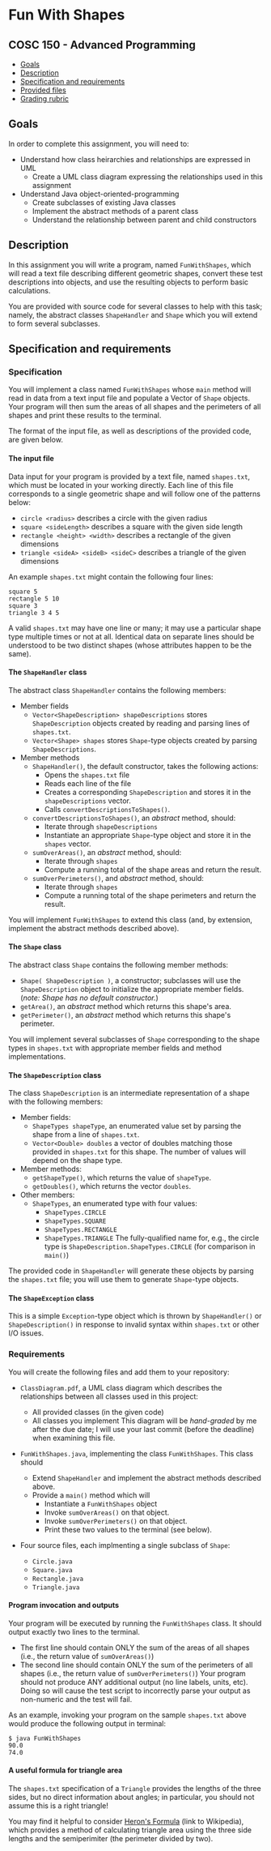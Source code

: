 # Fun With Shapes
## COSC 150 - Advanced Programming

- [Goals](#goals)
- [Description](#description)
- [Specification and requirements](#specification-and-requirements)
- [Provided files](#provided-files)
- [Grading rubric](#grading-rubric)

## Goals

In order to complete this assignment, you will need to:
- Understand how class heirarchies and relationships are expressed in UML
   - Create a UML class diagram expressing the relationships used in this assignment
- Understand Java object-oriented-programming
   - Create subclasses of existing Java classes
   - Implement the abstract methods of a parent class
   - Understand the relationship between parent and child constructors

## Description

In this assignment you will write a program, named `FunWithShapes`, which will read a text file describing different geometric shapes, convert these test descriptions into objects, and use the resulting objects to perform basic calculations.

You are provided with source code for several classes to help with this task;
namely, the abstract classes `ShapeHandler` and `Shape` which you will extend to form several subclasses.

## Specification and requirements

### Specification

You will implement a class named `FunWithShapes` whose `main` method will read in data from a text input file and populate a Vector of `Shape` objects. Your program will then sum the areas of all shapes and the perimeters of all shapes and print these results to the terminal.

The format of the input file, as well as descriptions of the provided code, are given below.

#### The input file

Data input for your program is provided by a text file, named `shapes.txt`, which must be located in your working directly. Each line of this file corresponds to a single geometric shape and will follow one of the patterns below:
- `circle <radius>` describes a circle with the given radius
- `square <sideLength>` describes a square with the given side length
- `rectangle <height> <width>` describes a rectangle of the given dimensions
- `triangle <sideA> <sideB> <sideC>` describes a triangle of the given dimensions

An example `shapes.txt` might contain the following four lines:
```
square 5
rectangle 5 10
square 3
triangle 3 4 5
```

A valid `shapes.txt` may have one line or many; it may use a particular shape type multiple times or not at all. Identical data on separate lines should be understood to be two distinct shapes (whose attributes happen to be the same).

#### The `ShapeHandler` class

The abstract class `ShapeHandler` contains the following members:
- Member fields
   - `Vector<ShapeDescription> shapeDescriptions` stores `ShapeDescription` objects created by reading and parsing lines of `shapes.txt`.
   - `Vector<Shape> shapes` stores `Shape`-type objects created by parsing `ShapeDescriptions`.
- Member methods
   - `ShapeHandler()`, the default constructor, takes the following actions:
      - Opens the `shapes.txt` file
      - Reads each line of the file
      - Creates a corresponding `ShapeDescription` and stores it in the `shapeDescriptions` vector.
      - Calls `convertDescriptionsToShapes()`.
   - `convertDescriptionsToShapes()`, an *abstract* method, should: 
      - Iterate through `shapeDescriptions`
      - Instantiate an appropriate `Shape`-type object and store it in the `shapes` vector.
   - `sumOverAreas()`, an *abstract* method, should:
      - Iterate through `shapes`
      - Compute a running total of the shape areas and return the result.
   - `sumOverPerimeters()`, and *abstract* method, should:
      - Iterate through `shapes`
      - Compute a running total of the shape perimeters and return the result.

You will implement `FunWithShapes` to extend this class (and, by extension, implement the abstract methods described above).
      
#### The `Shape` class

The abstract class `Shape` contains the following member methods:
- `Shape( ShapeDescription )`, a constructor; subclasses will use the `ShapeDescription` object to initialize the appropriate member fields. (*note: Shape has no default constructor.*)
- `getArea()`, an *abstract* method which returns this shape's area.
- `getPerimeter()`, an *abstract* method which returns this shape's perimeter.

You will implement several subclasses of `Shape` corresponding to the shape types in `shapes.txt` with appropriate member fields and method implementations.

#### The `ShapeDescription` class

The class `ShapeDescription` is an intermediate representation of a shape with the following members:
- Member fields:
   - `ShapeTypes shapeType`, an enumerated value set by parsing the shape from a line of `shapes.txt`.
   - `Vector<Double> doubles` a vector of doubles matching those provided in `shapes.txt` for this shape. The number of values will depend on the shape type.
- Member methods:
   - `getShapeType()`, which returns the value of `shapeType`.
   - `getDoubles()`, which returns the vector `doubles`.
- Other members:
   - `ShapeTypes`, an enumerated type with four values:
      - `ShapeTypes.CIRCLE`
      - `ShapeTypes.SQUARE`
      - `ShapeTypes.RECTANGLE`
      - `ShapeTypes.TRIANGLE`
      The fully-qualified name for, e.g., the circle type is `ShapeDescription.ShapeTypes.CIRCLE` (for comparison in `main()`)

The provided code in `ShapeHandler` will generate these objects by parsing the `shapes.txt` file; you will use them to generate `Shape`-type objects.

#### The `ShapeException` class

This is a simple `Exception`-type object which is thrown by `ShapeHandler()` or `ShapeDescription()` in response to invalid syntax within `shapes.txt` or other I/O issues.

### Requirements

You will create the following files and add them to your repository:
- `ClassDiagram.pdf`, a UML class diagram which describes the relationships between all classes used in this project:
   - All provided classes (in the given code)
   - All classes you implement
This diagram will be *hand-graded* by me after the due date; I will use your last commit (before the deadline) when examining this file. 

- `FunWithShapes.java`, implementing the class `FunWithShapes`. This class should
   - Extend `ShapeHandler` and implement the abstract methods described above.
   - Provide a `main()` method which will
      - Instantiate a `FunWithShapes` object
      - Invoke `sumOverAreas()` on that object.
      - Invoke `sumOverPerimeters()` on that object.
      - Print these two values to the terminal (see below).
- Four source files, each implmenting a single subclass of `Shape`:
   - `Circle.java`
   - `Square.java`
   - `Rectangle.java`
   - `Triangle.java`

#### Program invocation and outputs

Your program will be executed by running the `FunWithShapes` class. It should output exactly two lines to the terminal.
- The first line should contain ONLY the sum of the areas of all shapes (i.e., the return value of `sumOverAreas()`)
- The second line should contain ONLY the sum of the perimeters of all shapes (i.e., the return value of `sumOverPerimeters()`)
Your program should not produce ANY additional output (no line labels, units, etc). Doing so will cause the test script to incorrectly parse your output as non-numeric and the test will fail.

As an example, invoking your program on the sample `shapes.txt` above would produce the following output in terminal:
```
$ java FunWithShapes
90.0
74.0
```
   
#### A useful formula for triangle area

The `shapes.txt` specification of a `Triangle` provides the lengths of the three sides, but no direct information about angles; in particular, you should not assume this is a right triangle!

You may find it helpful to consider [Heron's Formula](https://en.wikipedia.org/wiki/Heron%27s_formula) (link to Wikipedia), which provides a method of calculating triangle area using the three side lengths and the semiperimiter (the perimeter divided by two).
